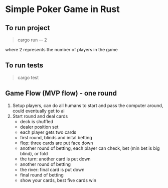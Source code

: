 # Simple Poker Game in Rust

## To run project
> cargo run -- 2

where 2 represents the number of players in the game

## To run tests
> cargo test

## Game Flow (MVP flow) - one round
1. Setup players, can do all humans to start and pass the computer around, could eventually get to ai
2. Start round and deal cards
    * deck is shuffled
    * dealer position set
    * each player gets two cards
    * first round, blinds and inital betting
    * flop: three cards are put face down
    * another round of betting, each player can check, bet (min bet is big blind), or fold
    * the turn: another card is put down
    * another round of betting
    * the river: final card is put down
    * final round of betting
    * show your cards, best five cards win
